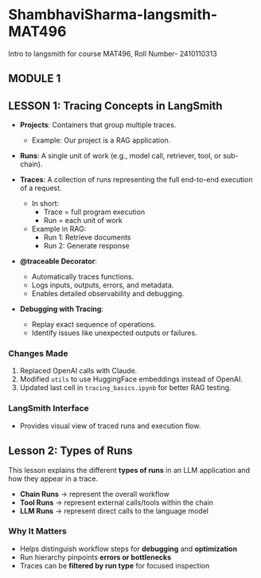 # ShambhaviSharma-langsmith-MAT496
Intro to langsmith for course MAT496, Roll Number- 2410110313

## MODULE 1 
## LESSON 1: Tracing Concepts in LangSmith

- **Projects**: Containers that group multiple traces.  
  - Example: Our project is a RAG application.

- **Runs**: A single unit of work (e.g., model call, retriever, tool, or sub-chain).

- **Traces**: A collection of runs representing the full end-to-end execution of a request.  
  - In short:  
    - Trace = full program execution  
    - Run = each unit of work  
  - Example in RAG:  
    - Run 1: Retrieve documents  
    - Run 2: Generate response  

- **@traceable Decorator**:  
  - Automatically traces functions.  
  - Logs inputs, outputs, errors, and metadata.  
  - Enables detailed observability and debugging.

- **Debugging with Tracing**:  
  - Replay exact sequence of operations.  
  - Identify issues like unexpected outputs or failures.

### Changes Made
1. Replaced OpenAI calls with Claude.  
2. Modified `utils` to use HuggingFace embeddings instead of OpenAI.  
3. Updated last cell in `tracing_basics.ipynb` for better RAG testing.  

### LangSmith Interface
- Provides visual view of traced runs and execution flow.

## Lesson 2: Types of Runs  

This lesson explains the different **types of runs** in an LLM application and how they appear in a trace.  

- **Chain Runs** → represent the overall workflow  
- **Tool Runs** → represent external calls/tools within the chain  
- **LLM Runs** → represent direct calls to the language model  

### Why It Matters  
- Helps distinguish workflow steps for **debugging** and **optimization**  
- Run hierarchy pinpoints **errors or bottlenecks**  
- Traces can be **filtered by run type** for focused inspection